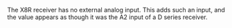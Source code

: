 The X8R receiver has no external analog input.
This adds such an input, and the value appears as though it was the A2 input of a D series receiver.